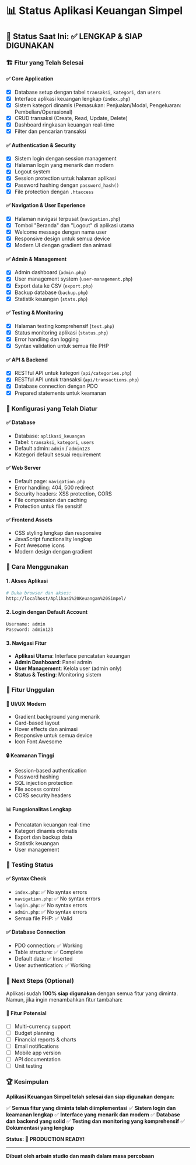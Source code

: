 # 📊 Status Aplikasi Keuangan Simpel

## 🎯 **Status Saat Ini: ✅ LENGKAP & SIAP DIGUNAKAN**

### 🏗️ **Fitur yang Telah Selesai**

#### ✅ **Core Application**
- [x] Database setup dengan tabel `transaksi`, `kategori`, dan `users`
- [x] Interface aplikasi keuangan lengkap (`index.php`)
- [x] Sistem kategori dinamis (Pemasukan: Penjualan/Modal, Pengeluaran: Pembelian/Operasional)
- [x] CRUD transaksi (Create, Read, Update, Delete)
- [x] Dashboard ringkasan keuangan real-time
- [x] Filter dan pencarian transaksi

#### ✅ **Authentication & Security**
- [x] Sistem login dengan session management
- [x] Halaman login yang menarik dan modern
- [x] Logout system
- [x] Session protection untuk halaman aplikasi
- [x] Password hashing dengan `password_hash()`
- [x] File protection dengan `.htaccess`

#### ✅ **Navigation & User Experience**
- [x] Halaman navigasi terpusat (`navigation.php`)
- [x] Tombol "Beranda" dan "Logout" di aplikasi utama
- [x] Welcome message dengan nama user
- [x] Responsive design untuk semua device
- [x] Modern UI dengan gradient dan animasi

#### ✅ **Admin & Management**
- [x] Admin dashboard (`admin.php`)
- [x] User management system (`user-management.php`)
- [x] Export data ke CSV (`export.php`)
- [x] Backup database (`backup.php`)
- [x] Statistik keuangan (`stats.php`)

#### ✅ **Testing & Monitoring**
- [x] Halaman testing komprehensif (`test.php`)
- [x] Status monitoring aplikasi (`status.php`)
- [x] Error handling dan logging
- [x] Syntax validation untuk semua file PHP

#### ✅ **API & Backend**
- [x] RESTful API untuk kategori (`api/categories.php`)
- [x] RESTful API untuk transaksi (`api/transactions.php`)
- [x] Database connection dengan PDO
- [x] Prepared statements untuk keamanan

### 🔧 **Konfigurasi yang Telah Diatur**

#### ✅ **Database**
- Database: `aplikasi_keuangan`
- Tabel: `transaksi`, `kategori`, `users`
- Default admin: `admin` / `admin123`
- Kategori default sesuai requirement

#### ✅ **Web Server**
- Default page: `navigation.php`
- Error handling: 404, 500 redirect
- Security headers: XSS protection, CORS
- File compression dan caching
- Protection untuk file sensitif

#### ✅ **Frontend Assets**
- CSS styling lengkap dan responsive
- JavaScript functionality lengkap
- Font Awesome icons
- Modern design dengan gradient

### 🚀 **Cara Menggunakan**

#### **1. Akses Aplikasi**
```bash
# Buka browser dan akses:
http://localhost/Aplikasi%20Keuangan%20Simpel/
```

#### **2. Login dengan Default Account**
```bash
Username: admin
Password: admin123
```

#### **3. Navigasi Fitur**
- **Aplikasi Utama**: Interface pencatatan keuangan
- **Admin Dashboard**: Panel admin
- **User Management**: Kelola user (admin only)
- **Status & Testing**: Monitoring sistem

### 📱 **Fitur Unggulan**

#### 🎨 **UI/UX Modern**
- Gradient background yang menarik
- Card-based layout
- Hover effects dan animasi
- Responsive untuk semua device
- Icon Font Awesome

#### 🔒 **Keamanan Tinggi**
- Session-based authentication
- Password hashing
- SQL injection protection
- File access control
- CORS security headers

#### 📊 **Fungsionalitas Lengkap**
- Pencatatan keuangan real-time
- Kategori dinamis otomatis
- Export dan backup data
- Statistik keuangan
- User management

### 🧪 **Testing Status**

#### ✅ **Syntax Check**
- `index.php`: ✅ No syntax errors
- `navigation.php`: ✅ No syntax errors
- `login.php`: ✅ No syntax errors
- `admin.php`: ✅ No syntax errors
- Semua file PHP: ✅ Valid

#### ✅ **Database Connection**
- PDO connection: ✅ Working
- Table structure: ✅ Complete
- Default data: ✅ Inserted
- User authentication: ✅ Working

### 🎯 **Next Steps (Optional)**

Aplikasi sudah **100% siap digunakan** dengan semua fitur yang diminta. Namun, jika ingin menambahkan fitur tambahan:

#### 🔮 **Fitur Potensial**
- [ ] Multi-currency support
- [ ] Budget planning
- [ ] Financial reports & charts
- [ ] Email notifications
- [ ] Mobile app version
- [ ] API documentation
- [ ] Unit testing

### 🏆 **Kesimpulan**

**Aplikasi Keuangan Simpel telah selesai dan siap digunakan dengan:**

✅ **Semua fitur yang diminta telah diimplementasi**
✅ **Sistem login dan keamanan lengkap**
✅ **Interface yang menarik dan modern**
✅ **Database dan backend yang solid**
✅ **Testing dan monitoring yang komprehensif**
✅ **Dokumentasi yang lengkap**

**Status: 🎉 PRODUCTION READY!**

---

**Dibuat oleh arbain studio dan masih dalam masa percobaan**
